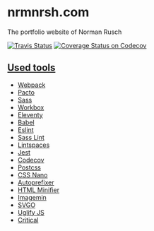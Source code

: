 # nrmnrsh.com

The portfolio website of Norman Rusch

[![Travis Status](https://travis-ci.org/nrmnrsh/nrmnrsh.com.svg?branch=main)](https://travis-ci.org/nrmnrsh/nrmnrsh.com)
[![Coverage Status on Codecov](https://codecov.io/gh/nrmnrsh/nrmnrsh.com/branch/main/graph/badge.svg)](https://codecov.io/gh/nrmnrsh/nrmnrsh.com)

## [Used tools](./package.json)

* [Webpack](https://webpack.js.org/)
* [Pacto](https://github.com/schorfES/pacto)
* [Sass](https://sass-lang.com/)
* [Workbox](https://developers.google.com/web/tools/workbox/)
* [Eleventy](https://www.11ty.dev/)
* [Babel](https://babeljs.io/)
* [Eslint](https://eslint.org/)
* [Sass Lint](https://github.com/sasstools/sass-lint)
* [Lintspaces](https://github.com/facebook/jest)
* [Jest](https://jestjs.io/)
* [Codecov](https://codecov.io/)
* [Postcss](https://postcss.org/)
* [CSS Nano](https://cssnano.co/)
* [Autoprefixer](https://www.npmjs.com/package/autoprefixer)
* [HTML Minifier](https://www.npmjs.com/package/html-minifier)
* [Imagemin](https://www.npmjs.com/package/imagemin)
* [SVGO](https://www.npmjs.com/package/svgo)
* [Uglify JS](https://www.npmjs.com/package/uglify-js)
* [Critical](https://www.npmjs.com/package/critical)
